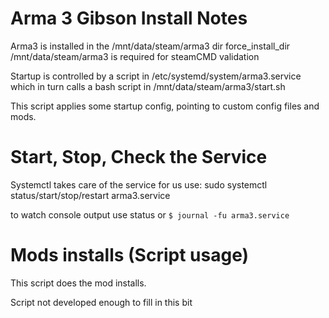 # Arma 3 Gibson Install Notes

Arma3 is installed in the /mnt/data/steam/arma3 dir
force_install_dir /mnt/data/steam/arma3 is required for steamCMD validation

Startup is controlled by a script in /etc/systemd/system/arma3.service which in turn calls a bash script in /mnt/data/steam/arma3/start.sh

This script applies some startup config, pointing to custom config files and mods.

# Start, Stop, Check the Service
Systemctl takes care of the service for us use:
sudo systemctl status/start/stop/restart arma3.service

to watch console output use status or 
``` $ journal -fu arma3.service ```

# Mods installs (Script usage)
This script does the mod installs. 

Script not developed enough to fill in this bit
